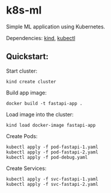 # k8s-ml
Simple ML application using Kubernetes.

Dependencies: [kind](https://kind.sigs.k8s.io/docs/user/quick-start/#installation), [kubectl](https://kubernetes.io/docs/tasks/tools/)

## Quickstart:

Start cluster:

```kind create cluster```

Build app image:

```docker build -t fastapi-app .```

Load image into the cluster:

```kind load docker-image fastapi-app```

Create Pods:

```
kubectl apply -f pod-fastapi-1.yaml
kubectl apply -f pod-fastapi-2.yaml
kubectl apply -f pod-debug.yaml
```

Create Services:

```
kubectl apply -f svc-fastapi-1.yaml
kubectl apply -f svc-fastapi-2.yaml
```


